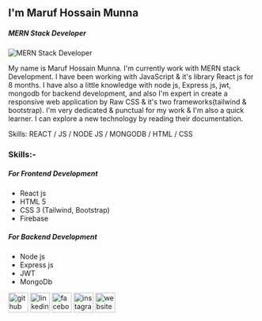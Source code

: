 ## I'm Maruf Hossain Munna
##### MERN Stack Developer
![MERN Stack Developer](https://media.licdn.com/dms/image/D5616AQEV27chJiQ0Lg/profile-displaybackgroundimage-shrink_350_1400/0/1670776360249?e=1678924800&v=beta&t=SFN-DoZX-takVg1APkrQ9kqowmYr_PG5G6Pal2oi20c)

My name is Maruf Hossain Munna. I'm currently work with MERN stack Development. I have been working with JavaScript & it's library React js for 8 months.
I have also a little knowledge with node js, Express js, jwt, mongodb for backend development, and also I'm expert in create a responsive web application by Raw CSS & it's two frameworks(tailwind & bootstrap). I'm very  dedicated & punctual for my work & I'm also a quick learner. I can explore a new technology by reading their documentation. 

Skills: REACT / JS / NODE JS / MONGODB /  HTML / CSS
### Skills:-
##### For Frontend Development
- React js
- HTML 5
- CSS 3 (Tailwind, Bootstrap)
- Firebase
##### For Backend Development
- Node js
- Express js
- JWT
- MongoDb


[<img src='https://cdn.jsdelivr.net/npm/simple-icons@3.0.1/icons/github.svg' alt='github' height='40'>](https://github.com/maruf-hossain-munna)  [<img src='https://cdn.jsdelivr.net/npm/simple-icons@3.0.1/icons/linkedin.svg' alt='linkedin' height='40'>](https://www.linkedin.com/in/maruf-hossain-munna/)  [<img src='https://cdn.jsdelivr.net/npm/simple-icons@3.0.1/icons/facebook.svg' alt='facebook' height='40'>](https://www.facebook.com/marufhossainmunna01)  [<img src='https://cdn.jsdelivr.net/npm/simple-icons@3.0.1/icons/instagram.svg' alt='instagram' height='40'>](https://www.instagram.com/maruf--hossain--munna/)  [<img src='https://cdn.jsdelivr.net/npm/simple-icons@3.0.1/icons/icloud.svg' alt='website' height='40'>](https://maruf-hossain-munna.netlify.app/)  


